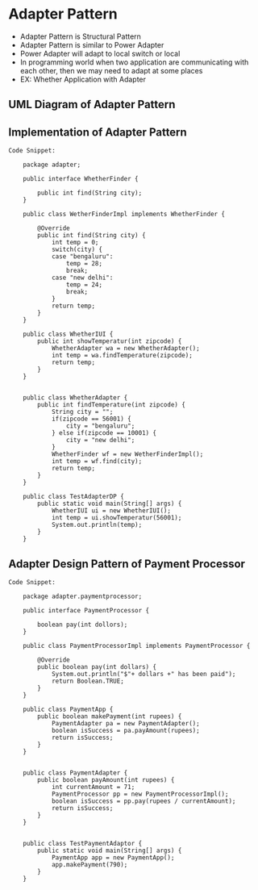 # Adapter Pattern

-	Adapter Pattern is Structural Pattern
-	Adapter Pattern is similar to Power Adapter 
-	Power Adapter will adapt to local switch or local
-	In programming world when two application are communicating with each other, then we may need to adapt at some places
-	EX: Whether Application with Adapter


## UML Diagram of Adapter Pattern

## Implementation of Adapter Pattern
	
	Code Snippet:
	
		package adapter;

		public interface WhetherFinder {

			public int find(String city);
		}
		
		public class WetherFinderImpl implements WhetherFinder {

			@Override
			public int find(String city) {
				int temp = 0;
				switch(city) {
				case "bengaluru":
					temp = 28;
					break;
				case "new delhi":
					temp = 24;
					break;
				}
				return temp;
			}
		}	
		
		public class WhetherIUI {
			public int showTemperatur(int zipcode) {
				WhetherAdapter wa = new WhetherAdapter();
				int temp = wa.findTemperature(zipcode);
				return temp;
			}
		}


		public class WhetherAdapter {
			public int findTemperature(int zipcode) {
				String city = "";
				if(zipcode == 56001) {
					city = "bengaluru";
				} else if(zipcode == 10001) {
					city = "new delhi";
				}
				WhetherFinder wf = new WetherFinderImpl();
				int temp = wf.find(city);
				return temp;
			}
		}
		
		public class TestAdapterDP {
			public static void main(String[] args) {
				WhetherIUI ui = new WhetherIUI();
				int temp = ui.showTemperatur(56001);
				System.out.println(temp);
			}
		}

## Adapter Design Pattern of Payment Processor


	Code Snippet:
	
		package adapter.paymentprocessor;
		
		public interface PaymentProcessor {

			boolean pay(int dollors);
		}

		public class PaymentProcessorImpl implements PaymentProcessor {

			@Override
			public boolean pay(int dollars) {
				System.out.println("$"+ dollars +" has been paid");
				return Boolean.TRUE;
			}
		}
		
		public class PaymentApp {
			public boolean makePayment(int rupees) {
				PaymentAdapter pa = new PaymentAdapter();
				boolean isSuccess = pa.payAmount(rupees);
				return isSuccess;
			}
		}

		
		public class PaymentAdapter {
			public boolean payAmount(int rupees) {
				int currentAmount = 71;
				PaymentProcessor pp = new PaymentProcessorImpl();
				boolean isSuccess = pp.pay(rupees / currentAmount);
				return isSuccess;
			}
		}
	
	
		public class TestPaymentAdaptor {
			public static void main(String[] args) {
				PaymentApp app = new PaymentApp();
				app.makePayment(790);
			}
		}

	
	
	
	
	
	
	
	
	
	
	
	
	
	
	
	
	
	
	
	
	
	
	
	
	
	